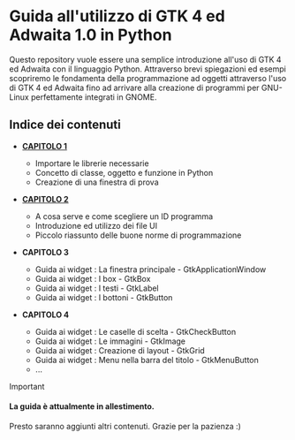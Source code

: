# Guida all'utilizzo di GTK 4 ed Adwaita 1.0 in Python
Questo repository vuole essere una semplice introduzione all'uso di GTK 4 ed Adwaita con il linguaggio Python. Attraverso brevi spiegazioni ed esempi scopriremo le fondamenta della programmazione ad oggetti attraverso l'uso di GTK 4 ed Adwaita fino ad arrivare alla creazione di programmi per GNU-Linux perfettamente integrati in GNOME.

## Indice dei contenuti
- [**CAPITOLO 1**](Capitoli/Capitolo_1.md)
  - Importare le librerie necessarie
  - Concetto di classe, oggetto e funzione in Python
  - Creazione di una finestra di prova
    
- [**CAPITOLO 2**](/Capitoli/Capitolo_2.md)
  - A cosa serve e come scegliere un ID programma
  - Introduzione ed utilizzo dei file UI
  - Piccolo riassunto delle buone norme di programmazione 

- **CAPITOLO 3**
  - Guida ai widget : La finestra principale - GtkApplicationWindow
  - Guida ai widget : I box - GtkBox
  - Guida ai widget : I testi - GtkLabel
  - Guida ai widget : I bottoni - GtkButton

- **CAPITOLO 4**
  - Guida ai widget : Le caselle di scelta - GtkCheckButton
  - Guida ai widget : Le immagini - GtkImage
  - Guida ai widget : Creazione di layout - GtkGrid
  - Guida ai widget : Menu nella barra del titolo - GtkMenuButton
  - ...


> [!IMPORTANT]
> #### La guida è attualmente in allestimento.
> Presto saranno aggiunti altri contenuti. Grazie per la pazienza :)


    



































